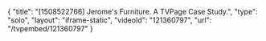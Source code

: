 {
    "title": "[1508522766] Jerome's Furniture. A TVPage Case Study.",
    "type": "solo",
    "layout": "iframe-static",
    "videoId": "121360797",
    "url": "\/tvpembed\/121360797"
}